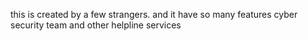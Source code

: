 this is created by a few strangers. 
and it have so many features 
cyber security team and other helpline services 

